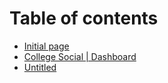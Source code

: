 # Table of contents

* [Initial page](README.md)
* [College Social \| Dashboard](untitled.md)
* [Untitled](untitled-1.md)

